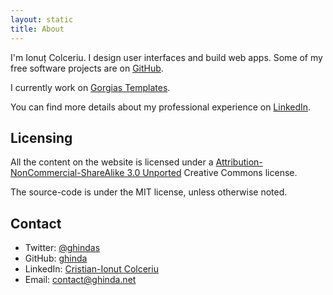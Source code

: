 ```yaml
---
layout: static
title: About
---
```


I'm Ionuț Colceriu. I design user interfaces and build web apps. Some of my free software projects are on [GitHub](https://github.com/ghinda).

I currently work on [Gorgias Templates](https://templates.gorgias.io/).

You can find more details about my professional experience on [LinkedIn](http://www.linkedin.com/in/ionutcolceriu).

## Licensing

All the content on the website is licensed under a [Attribution-NonCommercial-ShareAlike 3.0 Unported](http://creativecommons.org/licenses/by-nc-sa/3.0/) Creative Commons license.

The source-code is under the MIT license, unless otherwise noted.

## Contact

* Twitter: [@ghindas](https://twitter.com/ghindas)
* GitHub: [ghinda](http://github.com/ghinda)
* LinkedIn: [Cristian-Ionut Colceriu](http://www.linkedin.com/in/ionutcolceriu)
* Email: [contact@ghinda.net](mailto:contact@ghinda.net)
